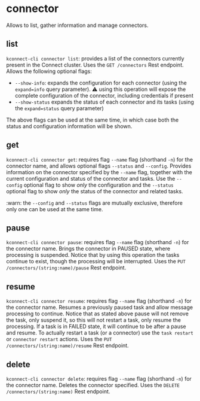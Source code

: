 # connector

Allows to list, gather information and manage connectors.

## list

`kconnect-cli connector list`: provides a list of the connectors currently present in the Connect cluster. Uses the `GET /connectors` Rest endpoint. Allows the following optional flags:

* `--show-info`: expands the configuration for each connector (using the `expand=info` query parameter). :warning: using this operation will expose the complete configuration of the connector, including credentials if present
* `--show-status` expands the status of each connector and its tasks (using the `expand=status` query parameter)

The above flags can be used at the same time, in which case both the status and configuration information will be shown.

## get

`kconnect-cli connector get`: requires flag `--name` flag (shorthand `-n`) for the connector name, and allows optional flags `--status` and `--config`. Provides information on the connector specified by the `--name` flag, together with the current configuration and status of the connector and tasks. Use the `--config` optional flag to show _only_ the configuration and the `--status` optional flag to show _only_ the status of the connector and related tasks. 

:warn: the `--config` and `--status` flags are mutually exclusive, therefore only one can be used at the same time.

## pause

`kconnect-cli connector pause`: requires flag `--name` flag (shorthand `-n`) for the connector name. Brings the connector in PAUSED state, where processing is suspended. Notice that by using this operation the tasks continue to exist, though the processing will be interrupted. Uses the `PUT /connectors/(string:name)/pause` Rest endpoint.

## resume

`kconnect-cli connector resume`: requires flag `--name` flag (shorthand `-n`) for the connector name. Resumes a previously paused task and allow message processing to continue. Notice that as stated above pause will not remove the task, only suspend it, so this will not restart a task, only resume the processing. If a task is in FAILED state, it will continue to be after a pause and resume. To actually restart a task (or a connector) use the `task restart` or `connector restart` actions. Uses the `PUT /connectors/(string:name)/resume` Rest endpoint.

## delete

`kconnect-cli connector delete`: requires flag `--name` flag (shorthand `-n`) for the connector name. Deletes the connector specified. Uses the `DELETE /connectors/(string:name)` Rest endpoint.